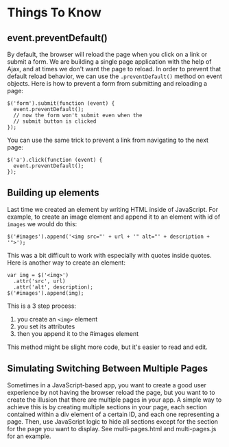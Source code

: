 # Things To Know

## event.preventDefault()

By default, the browser will reload the page when you click on a link or submit a form. We are building a single page application with the help of Ajax, and at times we don't want the page to reload. In order to prevent that default reload behavior, we can use the `.preventDefault()` method on event objects. Here is how to prevent a form from submitting and reloading a page:

```
$('form').submit(function (event) {
  event.preventDefault();
  // now the form won't submit even when the
  // submit button is clicked
});
```

You can use the same trick to prevent a link from navigating to the next page:

```
$('a').click(function (event) {
  event.preventDefault();
});
```

## Building up elements

Last time we created an element by writing HTML inside of JavaScript. For example, to create an image element and append it to an element with id of `images` we would do this:

```
$('#images').append('<img src="' + url + '" alt="' + description + '">');
```

This was a bit difficult to work with especially with quotes inside quotes. Here is another way to create an element:

```
var img = $('<img>')
  .attr('src', url)
  .attr('alt', description);
$('#images').append(img);
```

This is a 3 step process:

1. you create an `<img>` element
2. you set its attributes
3. then you append it to the #images element

This method might be slight more code, but it's easier to read and edit.

## Simulating Switching Between Multiple Pages

Sometimes in a JavaScript-based app, you want to create a good user experience by not having the browser reload the page, but you want to to create the illusion that there are multiple pages in your app. A simple way to achieve this is by creating multiple sections in your page, each section contained within a div element of a certain ID, and each one representing a page. Then, use JavaScript logic to hide all sections except for the section for the page you want to display. See multi-pages.html and multi-pages.js for an example.
